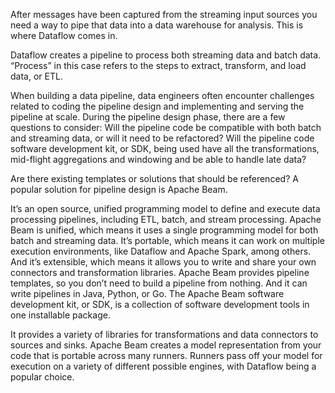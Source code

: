 After messages have been captured from the streaming input sources you need a way to pipe that data into a data warehouse for analysis. This is where Dataflow comes in.

Dataflow creates a pipeline to process both streaming data and batch data. 
“Process” in this case refers to the steps to extract, transform, and load data, or ETL. 

When building a data pipeline, data engineers often encounter challenges related to
coding the pipeline design and implementing and serving the pipeline at scale. During the pipeline design phase, there are a few questions to consider: Will the pipeline code be compatible with both batch and streaming data, or will it
need to be refactored? Will the pipeline code software development kit, or SDK, being used have all the transformations, mid-flight aggregations and windowing and be able to handle late data?


Are there existing templates or solutions that should be referenced? 
A popular solution for pipeline design is Apache Beam. 

It’s an open source, unified programming model to define and execute data processing pipelines, including ETL, batch, and stream processing. Apache Beam is unified, which means it uses a single programming model for both batch and streaming data. It’s portable, which means it can work on multiple execution environments, like Dataflow and Apache Spark, among others. And it’s extensible, which means it allows you to write and share your own connectors and transformation libraries. Apache Beam provides pipeline templates, so you don’t need to build a pipeline from nothing. And it can write pipelines in Java, Python, or Go. The Apache Beam software development kit, or SDK, is a collection of software development tools in one installable package.

It provides a variety of libraries for transformations and data connectors to sources and sinks. Apache Beam creates a model representation from your code that is portable across many runners. Runners pass off your model for execution on a variety of different possible engines, with Dataflow being a popular choice.